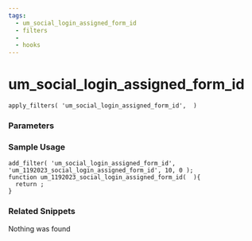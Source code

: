 ```yaml
---
tags: 
  - um_social_login_assigned_form_id
  - filters
  - 
  - hooks
---
```

# um\_social\_login\_assigned\_form\_id

``` php:no-line-numbers
apply_filters( 'um_social_login_assigned_form_id',  )
```
<div class='hook-sep'></div>

### Parameters

<div class='hook-sep'></div>



### Sample Usage

``` php:no-line-numbers
add_filter( 'um_social_login_assigned_form_id', 'um_1192023_social_login_assigned_form_id', 10, 0 );
function um_1192023_social_login_assigned_form_id(  ){
  return ;
}
```
<div class='hook-sep'></div>



### Related Snippets

Nothing was found

